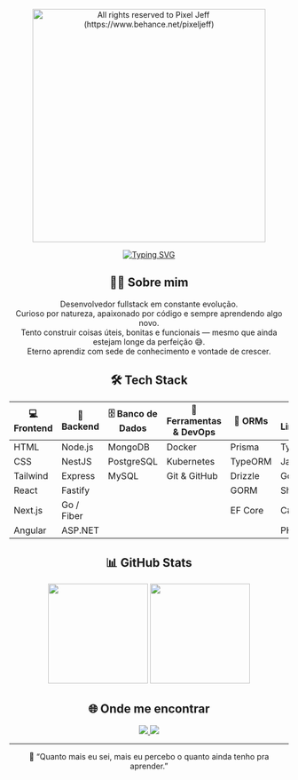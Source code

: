 <p align="center">
  <img 
    src="https://mir-s3-cdn-cf.behance.net/project_modules/1400_opt_1/dece5f124024167.60fb03546918b.gif" 
    alt="All rights reserved to Pixel Jeff (https://www.behance.net/pixeljeff)" 
    height="420px"
/>
</p>

<div align="center">
  <a href="https://git.io/typing-svg">
    <img 
      src="https://readme-typing-svg.demolab.com?font=Press+Start+2P&duration=2200&pause=850&color=fffefe&width=300&lines=Hello+Guys!" 
      alt="Typing SVG"
/>
  </a>
</div>

<h2 align="center">🧑‍💻 Sobre mim</h2>

<p align="center">
  Desenvolvedor fullstack em constante evolução.<br/>
  Curioso por natureza, apaixonado por código e sempre aprendendo algo novo.<br/>
  Tento construir coisas úteis, bonitas e funcionais — mesmo que ainda estejam longe da perfeição 😅.<br/>
  Eterno aprendiz com sede de conhecimento e vontade de crescer.
</p>

<h2 align="center">🛠️ Tech Stack</h2>

<div align="center">

| 💻 Frontend | 🧠 Backend | 🗄️ Banco de Dados | 🔧 Ferramentas & DevOps | 🧬 ORMs | 🔤 Linguagens |
|------------|------------|-------------------|--------------------------|--------|----------------|
| HTML       | Node.js    | MongoDB           | Docker                   | Prisma | TypeScript     |
| CSS        | NestJS     | PostgreSQL        | Kubernetes               | TypeORM| JavaScript     |
| Tailwind   | Express    | MySQL             | Git & GitHub             | Drizzle| Go             |
| React      | Fastify    |                   |                          | GORM   | Shell Script   |
| Next.js    | Go / Fiber |                   |                          | EF Core| C#             |
| Angular    | ASP.NET    |                   |                          |        | PHP            |

</div>

<h2 align="center">📊 GitHub Stats</h2>

<div align="center">
  <img height="180em" src="https://github-readme-stats.vercel.app/api?username=Ranskyth&show_icons=true&theme=tokyonight&count_private=true"/>
  <img height="180em" src="https://github-readme-stats.vercel.app/api/top-langs/?username=Ranskyth&layout=compact&theme=tokyonight"/>
</div>

<h2 align="center">🌐 Onde me encontrar</h2>

<p align="center">
  <a href="https://www.linkedin.com/in/gabriel-devfullstack/" target="_blank">
    <img src="https://img.shields.io/badge/LinkedIn-0A66C2?style=for-the-badge&logo=linkedin&logoColor=white" />
  </a>
  <a href="https://portfoliogabriellima.vercel.app/" target="_blank">
    <img src="https://img.shields.io/badge/Portfolio-000000?style=for-the-badge&logo=About.me&logoColor=white" />
  </a>
</p>

---

<p align="center">💬 “Quanto mais eu sei, mais eu percebo o quanto ainda tenho pra aprender.”</p>


